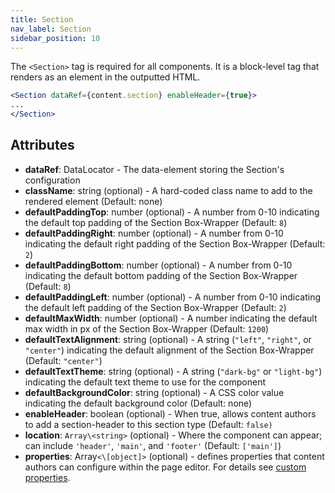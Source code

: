 ```yaml
---
title: Section
nav_label: Section
sidebar_position: 10
---
```


The `<Section>` tag is required for all components. It is a block-level tag that renders as an element in the outputted HTML.

```jsx
<Section dataRef={content.section} enableHeader={true}>
...
</Section>
```

## Attributes

* **dataRef**: DataLocator - The data-element storing the Section's configuration
* **className**: string (optional) - A hard-coded class name to add to the rendered element (Default: none)
* **defaultPaddingTop**: number (optional) - A number from 0-10 indicating the default top padding of the Section Box-Wrapper (Default: `8`)
* **defaultPaddingRight**: number (optional) - A number from 0-10 indicating the default right padding of the Section Box-Wrapper (Default: `2`)
* **defaultPaddingBottom**: number (optional) - A number from 0-10 indicating the default bottom padding of the Section Box-Wrapper (Default: `8`)
* **defaultPaddingLeft**: number (optional) - A number from 0-10 indicating the default left padding of the Section Box-Wrapper (Default: `2`)
* **defaultMaxWidth**: number (optional) - A number indicating the default max width in px of the Section Box-Wrapper (Default: `1200`)
* **defaultTextAlignment**: string (optional) - A string (`"left"`, `"right"`, or `"center"`) indicating the default alignment of the Section Box-Wrapper (Default: `"center"`)
* **defaultTextTheme**: string (optional) - A string (`"dark-bg"` or `"light-bg"`) indicating the default text theme to use for the component
* **defaultBackgroundColor**: string (optional) - A CSS color value indicating the default background color (Default: none)
* **enableHeader**: boolean (optional) - When true, allows content authors to add a section-header to this section type (Default: `false)`
* **location**: `Array\<string>` (optional) - Where the component can appear; can include `'header'`, `'main'`, and `'footer'` (Default: `['main']`)
* **properties**: Array`<\[object]>` (optional) - defines properties that content authors can configure within the page editor. For details see [custom properties](/docs/studio/developers/features/properties).

